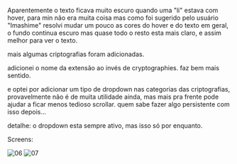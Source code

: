 Aparentemente o texto ficava muito escuro quando uma "li" estava com hover, para min não era muita coisa mas como foi sugerido pelo  usuário "Imashime" resolvi mudar um pouco as cores do hover e do texto em geral, o fundo continua escuro mas quase todo o resto esta mais claro, e assim melhor para ver o texto.

mais algumas criptografias foram adicionadas.

adicionei o nome da extensão ao invés de cryptographies. faz bem mais sentido.

e optei por adicionar um tipo de dropdown nas categorias das criptografias, provavelmente não é de muita utilidade ainda, mas mais pra frente pode ajudar a ficar menos tedioso scrollar.
quem sabe fazer algo persistente com isso depois... 

detalhe: o dropdown esta sempre ativo, mas isso só por enquanto. 

Screens:

![06](https://cloud.githubusercontent.com/assets/18449661/24208977/c05647f6-0f03-11e7-8537-d9bf7d3ca792.png)
![07](https://cloud.githubusercontent.com/assets/18449661/24208976/c051d338-0f03-11e7-93a7-5569e3e2ae1e.png)

